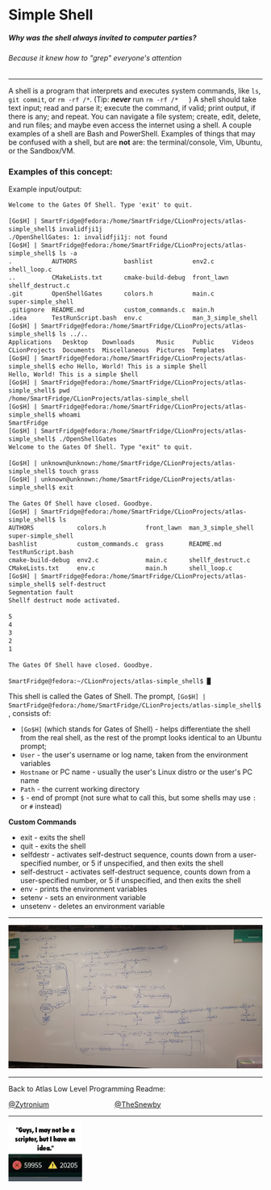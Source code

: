 # Simple Shell

##### Why was the shell always invited to computer parties?

###### Because it knew how to "grep" everyone's attention

---
A shell is a program that interprets and executes system commands,
like `ls`, `git commit`, or `rm -rf /*`. (Tip: ***never*** run `rm -rf /*   `)
A shell should take text input; read and parse it; execute the command,
if valid; print output, if there is any; and repeat. You can navigate
a file system; create, edit, delete, and run files; and maybe even access
the internet using a shell. A couple examples of a shell are Bash and
PowerShell. Examples of things that may be confused with a shell, but
are **not** are: the terminal/console, Vim, Ubuntu, or the Sandbox/VM.

### Examples of this concept:

Example input/output:
```
Welcome to the Gates Of Shell. Type 'exit' to quit.

[Go$H] | SmartFridge@fedora:/home/SmartFridge/CLionProjects/atlas-simple_shell$ invalidfji1j
./OpenShellGates: 1: invalidfji1j: not found
[Go$H] | SmartFridge@fedora:/home/SmartFridge/CLionProjects/atlas-simple_shell$ ls -a
.           AUTHORS             bashlist           env2.c              shell_loop.c
..          CMakeLists.txt      cmake-build-debug  front_lawn          shellf_destruct.c
.git        OpenShellGates      colors.h           main.c              super-simple_shell
.gitignore  README.md           custom_commands.c  main.h
.idea       TestRunScript.bash  env.c              man_3_simple_shell
[Go$H] | SmartFridge@fedora:/home/SmartFridge/CLionProjects/atlas-simple_shell$ ls ../..
Applications   Desktop    Downloads      Music     Public     Videos
CLionProjects  Documents  Miscellaneous  Pictures  Templates
[Go$H] | SmartFridge@fedora:/home/SmartFridge/CLionProjects/atlas-simple_shell$ echo Hello, World! This is a simple $hell
Hello, World! This is a simple $hell
[Go$H] | SmartFridge@fedora:/home/SmartFridge/CLionProjects/atlas-simple_shell$ pwd
/home/SmartFridge/CLionProjects/atlas-simple_shell
[Go$H] | SmartFridge@fedora:/home/SmartFridge/CLionProjects/atlas-simple_shell$ whoami
SmartFridge
[Go$H] | SmartFridge@fedora:/home/SmartFridge/CLionProjects/atlas-simple_shell$ ./OpenShellGates
Welcome to the Gates Of Shell. Type "exit" to quit.

[Go$H] | unknown@unknown:/home/SmartFridge/CLionProjects/atlas-simple_shell$ touch grass
[Go$H] | unknown@unknown:/home/SmartFridge/CLionProjects/atlas-simple_shell$ exit

The Gates Of Shell have closed. Goodbye.
[Go$H] | SmartFridge@fedora:/home/SmartFridge/CLionProjects/atlas-simple_shell$ ls
AUTHORS            colors.h           front_lawn  man_3_simple_shell  super-simple_shell
bashlist           custom_commands.c  grass       README.md           TestRunScript.bash
cmake-build-debug  env2.c             main.c      shellf_destruct.c
CMakeLists.txt     env.c              main.h      shell_loop.c
[Go$H] | SmartFridge@fedora:/home/SmartFridge/CLionProjects/atlas-simple_shell$ self-destruct
Segmentation fault
Shellf destruct mode activated.

5
4
3
2
1

The Gates Of Shell have closed. Goodbye.

SmartFridge@fedora:~/CLionProjects/atlas-simple_shell$ █
```

This shell is called the Gates of Shell. The prompt, `[Go$H] | SmartFridge@fedora:/home/SmartFridge/CLionProjects/atlas-simple_shell$ `,
consists of:
- `[Go$H]` (which stands for Gates of Shell) - helps differentiate the shell
from the real shell, as the rest of the prompt looks
identical to an Ubuntu prompt;
- `User` - the user's username or log name, taken from the environment variables
- `Hostname` or PC name - usually the user's Linux distro or the user's PC name
- `Path` - the current working directory
- `$` - end of prompt (not sure what to call this, but some shells may use
`:` or `#` instead)

**Custom Commands**
- exit - exits the shell
- quit - exits the shell
- selfdestr - activates self-destruct sequence, counts down from a
user-specified number, or 5 if unspecified, and then exits the shell
- self-destruct - activates self-destruct sequence, counts down from a
user-specified number, or 5 if unspecified, and then exits the shell
- env - prints the environment variables
- setenv - sets an environment variable
- unsetenv - deletes an environment variable

---
![FlowChart.jpg](FlowChart.jpg)

---
Back to Atlas Low Level Programming Readme:

[@Zytronium](https://github.com/Zytronium/atlas-low_level_programming?tab=readme-ov-file#c---simple-shell-but-not-io-task-number-7-right-1)&nbsp;&nbsp;&nbsp;&nbsp;&nbsp;&nbsp;&nbsp;&nbsp;&nbsp;&nbsp;&nbsp;&nbsp;&nbsp;&nbsp;&nbsp;&nbsp;&nbsp;&nbsp;&nbsp;&nbsp;&nbsp;&nbsp;&nbsp;&nbsp;&nbsp;&nbsp;&nbsp;&nbsp;&nbsp;&nbsp;&nbsp;&nbsp;&nbsp;[@TheSnewby](https://github.com/TheSnewby/atlas-low_level_programming?tab=readme-ov-file#atlas-low_level_programming)

---
![error.gif](error.gif)
